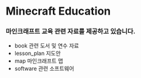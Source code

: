 # Minecraft Education
### 마인크래프트 교육 관련 자료를 제공하고 있습니다.

- book 관련 도서 및 연수 자료
- lesson_plan 지도안 
- map 마인크래프트 맵 
- software 관련 소프트웨어 
